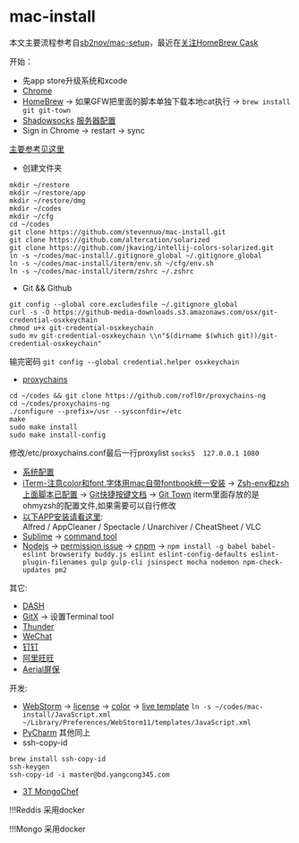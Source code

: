 # mac-install 
本文主要流程参考自[sb2nov/mac-setup](https://github.com/sb2nov/mac-setup)，最近在[关注HomeBrew Cask](http://caskroom.io/)

开始：
* 先app store升级系统和xcode
* [Chrome](https://www.baidu.com/s?wd=chrome)
* [HomeBrew](http://brew.sh) -> 如果GFW把里面的脚本单独下载本地cat执行 -> `brew install git git-town`
* [Shadowsocks](https://github.com/stevennuo/shadowsocks) [服务器配置](https://github.com/guanghetv/op/blob/master/server/cloud/shadowsocks.md)
* Sign in Chrome -> restart -> sync

[主要参考见这里](https://github.com/sb2nov/mac-setup)
* 创建文件夹
``` 
mkdir ~/restore 
mkdir ~/restore/app
mkdir ~/restore/dmg
mkdir ~/codes
mkdir ~/cfg
cd ~/codes
git clone https://github.com/stevennuo/mac-install.git
git clone https://github.com/altercation/solarized
git clone https://github.com/jkaving/intellij-colors-solarized.git
ln -s ~/codes/mac-install/.gitignore_global ~/.gitignore_global
ln -s ~/codes/mac-install/iterm/env.sh ~/cfg/env.sh
ln -s ~/codes/mac-install/iterm/zshrc ~/.zshrc
```

* Git && Github
```
git config --global core.excludesfile ~/.gitignore_global
curl -s -O https://github-media-downloads.s3.amazonaws.com/osx/git-credential-osxkeychain
chmod u+x git-credential-osxkeychain
sudo mv git-credential-osxkeychain \\n"$(dirname $(which git))/git-credential-osxkeychain"
```
输完密码 `git config --global credential.helper osxkeychain`


* [proxychains](https://github.com/rofl0r/proxychains-ng)
```
cd ~/codes && git clone https://github.com/rofl0r/proxychains-ng
cd ~/codes/proxychains-ng
./configure --prefix=/usr --sysconfdir=/etc
make
sudo make install
sudo make install-config
```
修改/etc/proxychains.conf最后一行proxylist `socks5  127.0.0.1 1080`

* [系统配置](https://github.com/sb2nov/mac-setup/tree/master/SystemPreferences)
* [iTerm-注意color和font,字体用mac自带fontbook统一安装](https://github.com/sb2nov/mac-setup/tree/master/iTerm) -> [Zsh-env和zsh上面脚本已配置](https://github.com/sb2nov/mac-setup/blob/master/iTerm/zsh.md) -> [Git快捷按键文档](https://github.com/robbyrussell/oh-my-zsh/wiki/Plugin:git) -> [Git Town](https://github.com/Originate/git-town)
iterm里面存放的是ohmyzsh的配置文件,如果需要可以自行修改
* [以下APP安装请看这里](https://github.com/sb2nov/mac-setup/tree/master/Apps):  
  Alfred / AppCleaner / Spectacle / Unarchiver / CheatSheet / VLC
* [Sublime](https://github.com/sb2nov/mac-setup/tree/master/SublimeText) -> [command tool](https://gist.github.com/olivierlacan/1195304)
* [Nodejs](https://nodejs.org/en/) -> [permission issue](https://docs.npmjs.com/getting-started/fixing-npm-permissions) -> [cnpm](http://npm.taobao.org/) -> `npm install -g babel babel-eslint browserify buddy.js eslint eslint-config-defaults eslint-plugin-filenames gulp gulp-cli jsinspect mocha nodemon npm-check-updates pm2`

其它:
* [DASH](https://itunes.apple.com/us/app/dash/id449589707?ls=1&mt=12)
* [GitX](http://gitx.frim.nl/) -> 设置Terminal tool
* [Thunder](http://mac.xunlei.com/)
* [WeChat](http://weixin.qq.com/cgi-bin/readtemplate?t=mac)
* [钉钉](http://www.dingtalk.com/#a1)
* [阿里旺旺](http://labs.etao.com/aliwangwang)
* [Aerial屏保](https://github.com/JohnCoates/Aerial)

开发:
* [WebStorm](http://www.jetbrains.com/webstorm/) -> [license](https://s.taobao.com/search?q=webstorm) -> [color](https://github.com/jkaving/intellij-colors-solarized) -> [live template](https://github.com/stevennuo/webstorm-es6-livetpls)
`ln -s ~/codes/mac-install/JavaScript.xml ~/Library/Preferences/WebStorm11/templates/JavaScript.xml`
* [PyCharm](https://www.jetbrains.com/pycharm/) 其他同上
* ssh-copy-id
```
brew install ssh-copy-id
ssh-keygen
ssh-copy-id -i master@bd.yangcong345.com
```
* [3T MongoChef](http://3t.io/mongochef/download/platform/)

!!!Reddis 采用docker

!!!Mongo 采用docker
